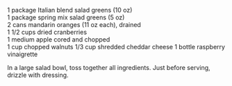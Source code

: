 ---
---

1 package Italian blend salad greens (10 oz)  
1 package spring mix salad greens (5 oz)  
2 cans mandarin oranges (11 oz each), drained  
1 1/2 cups dried cranberries  
1 medium apple cored and chopped   
1 cup chopped walnuts 
1/3 cup shredded cheddar cheese 
1 bottle raspberry vinaigrette 

In a large salad bowl, toss together all ingredients. 
Just before serving, drizzle with dressing.

